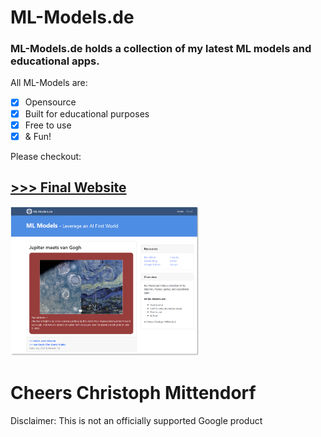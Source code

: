 # ML-Models.de
### ML-Models.de holds a collection of my latest ML models and educational apps.

All ML-Models are:

- [x] Opensource
- [x] Built for educational purposes
- [x] Free to use
- [x] & Fun!

Please checkout:
## [>>> Final Website]([http://http://ml-models.de/](http://ml-models.de/) "ML-Models")

<img src="https://github.com/Cassini-chris/ML-Models.de/blob/main/_GITHUB/readme/images/ml-models.png" alt="ML-models" width="60%">

# Cheers Christoph Mittendorf

Disclaimer: This is not an officially supported Google product
